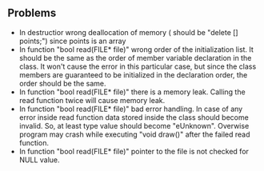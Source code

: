 ## Problems
 *  In destructior wrong deallocation of memory ( should be "delete [] points;") since points is an array
 *  In function "bool read(FILE* file)" wrong order  of the initialization list. It should be the same as the order of member variable declaration in the class.
	It won't cause the error in this particular case, but since the class members are guaranteed to be initialized in the declaration order,  the order should be the same.
 *  In function "bool read(FILE* file)"  there is a memory leak. Calling the read function twice will cause memory leak.
 *  In function "bool read(FILE* file)" bad error handling. In case of any error inside read function data stored inside the class should become invalid. So, at least type value should become "eUnknown". Overwise program may crash while executing "void draw()" after the failed read function.
 *  In function  "bool read(FILE* file)"  pointer to the file is not checked for NULL value.
 
 
 
